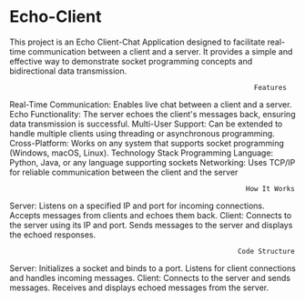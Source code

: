 # Echo-Client
This project is an Echo Client-Chat Application designed to facilitate real-time communication between a client and a server. It provides a simple and effective way to demonstrate socket programming concepts and bidirectional data transmission.

                                                                Features
                                                                
Real-Time Communication: Enables live chat between a client and a server.
Echo Functionality: The server echoes the client's messages back, ensuring data transmission is successful.
Multi-User Support: Can be extended to handle multiple clients using threading or asynchronous programming.
Cross-Platform: Works on any system that supports socket programming (Windows, macOS, Linux).
Technology Stack
Programming Language: Python, Java, or any language supporting sockets
Networking: Uses TCP/IP for reliable communication between the client and the server
                                                              
                                                              How It Works

Server:
  Listens on a specified IP and port for incoming connections.
  Accepts messages from clients and echoes them back.
Client:
  Connects to the server using its IP and port.
  Sends messages to the server and displays the echoed responses.
  
                                                            Code Structure
Server:
  Initializes a socket and binds to a port.
  Listens for client connections and handles incoming messages.
Client:
  Connects to the server and sends messages.
  Receives and displays echoed messages from the server.
